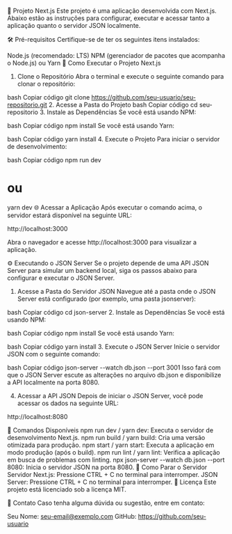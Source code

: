 📘 Projeto Next.js
Este projeto é uma aplicação desenvolvida com Next.js. Abaixo estão as instruções para configurar, executar e acessar tanto a aplicação quanto o servidor JSON localmente.

🛠️ Pré-requisitos
Certifique-se de ter os seguintes itens instalados:

Node.js (recomendado: LTS)
NPM (gerenciador de pacotes que acompanha o Node.js) ou Yarn
🚀 Como Executar o Projeto Next.js
1. Clone o Repositório
Abra o terminal e execute o seguinte comando para clonar o repositório:

bash
Copiar código
git clone https://github.com/seu-usuario/seu-repositorio.git
2. Acesse a Pasta do Projeto
bash
Copiar código
cd seu-repositorio
3. Instale as Dependências
Se você está usando NPM:

bash
Copiar código
npm install
Se você está usando Yarn:

bash
Copiar código
yarn install
4. Execute o Projeto
Para iniciar o servidor de desenvolvimento:

bash
Copiar código
npm run dev
# ou
yarn dev
🌐 Acessar a Aplicação
Após executar o comando acima, o servidor estará disponível na seguinte URL:

http://localhost:3000

Abra o navegador e acesse http://localhost:3000 para visualizar a aplicação.

⚙️ Executando o JSON Server
Se o projeto depende de uma API JSON Server para simular um backend local, siga os passos abaixo para configurar e executar o JSON Server.

1. Acesse a Pasta do Servidor JSON
Navegue até a pasta onde o JSON Server está configurado (por exemplo, uma pasta jsonserver):

bash
Copiar código
cd json-server
2. Instale as Dependências
Se você está usando NPM:

bash
Copiar código
npm install
Se você está usando Yarn:

bash
Copiar código
yarn install
3. Execute o JSON Server
Inicie o servidor JSON com o seguinte comando:

bash
Copiar código
json-server --watch db.json --port 3001
Isso fará com que o JSON Server escute as alterações no arquivo db.json e disponibilize a API localmente na porta 8080.

4. Acessar a API JSON
Depois de iniciar o JSON Server, você pode acessar os dados na seguinte URL:

http://localhost:8080

🔧 Comandos Disponíveis
npm run dev / yarn dev: Executa o servidor de desenvolvimento Next.js.
npm run build / yarn build: Cria uma versão otimizada para produção.
npm start / yarn start: Executa a aplicação em modo produção (após o build).
npm run lint / yarn lint: Verifica a aplicação em busca de problemas com linting.
npx json-server --watch db.json --port 8080: Inicia o servidor JSON na porta 8080.
🛑 Como Parar o Servidor
Servidor Next.js: Pressione CTRL + C no terminal para interromper.
JSON Server: Pressione CTRL + C no terminal para interromper.
📝 Licença
Este projeto está licenciado sob a licença MIT.

📄 Contato
Caso tenha alguma dúvida ou sugestão, entre em contato:

Seu Nome: seu-email@exemplo.com
GitHub: https://github.com/seu-usuario
